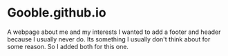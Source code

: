 # Gooble.github.io
A webpage about me and my interests
I wanted to add a footer and header because I usually never do. Its something I usually don't think about for some reason. So I added both for this one. 

